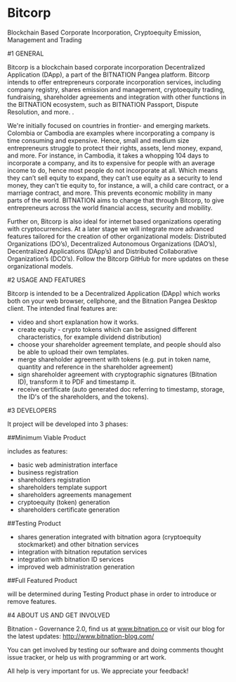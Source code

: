 Bitcorp
=======

Blockchain Based Corporate Incorporation, Cryptoequity Emission, Management and Trading 

#1 GENERAL

Bitcorp is a blockchain based corporate incorporation Decentralized Application (DApp), a part of the BITNATION Pangea platform. Bitcorp intends to offer entrepreneurs corporate incorporation services, including company registry, shares emission and management, cryptoequity trading, fundraising, shareholder agreements and integration with other functions in the BITNATION ecosystem, such as BITNATION Passport, Dispute Resolution, and more. .

We're initially focused on countries in frontier- and emerging markets. Colombia or Cambodia are examples where incorporating a company is time consuming and expensive. Hence, small and medium size entrepreneurs struggle to protect their rights, assets, lend money, expand, and more. For instance, in Cambodia, it takes a whopping 104 days to incorporate a company, and its to expensive for people with an average income to do, hence most people do not incorporate at all. Which means they can’t sell equity to expand, they can’t use equity as a security to lend money, they can’t tie equity to, for instance, a will, a child care contract, or a marriage contract, and more. This prevents economic mobility in many parts of the world. BITNATION aims to change that through Bitcorp, to give entrepreneurs across the world financial access, security and mobility.

Further on, Bitcorp is also ideal for internet based organizations operating with cryptocurrencies. At a later stage we will integrate more advanced features tailored for the creation of other organizational models: Distributed Organizations (DO’s), Decentralized Autonomous Organizations (DAO’s), Decentralized Applications (DApp’s) and Distributed Collaborative Organization’s (DCO’s). Follow the Bitcorp GitHub for more updates on these organizational models.

#2 USAGE AND FEATURES

Bitcorp is intended to be a Decentralized Application (DApp) which works both on your web browser, cellphone, and the Bitnation Pangea Desktop client. The intended final features are:

* video and short explanation how it works.
* create equity  - crypto tokens which can be assigned different characteristics, for example dividend distribution)
* choose your shareholder agreement template, and people should also be able to upload their own templates. 
* merge shareholder agreement with tokens (e.g. put in token name, quantity and reference in the shareholder agreement) 
* sign shareholder agreement with cryptographic signatures (Bitnation ID), transform it to PDF and timestamp it.
* receive certificate (auto generated doc referring to timestamp, storage, the ID's of the shareholders, and the tokens).

#3 DEVELOPERS

It project will be developed into 3 phases:

##Minimum Viable Product

includes as features:

* basic web administration interface
* business registration
* shareholders registration
* shareholders template support
* shareholders agreements management
* cryptoequity (token) generation
* shareholders certificate generation

##Testing Product

* shares generation integrated with bitnation agora (cryptoequity stockmarket) and other bitnation services
* integration with bitnation reputation services
* integration with bitnation ID services
* improved web administration generation

##Full Featured Product

will be determined during Testing Product phase in order to introduce or remove features.

#4 ABOUT US AND GET INVOLVED

Bitnation - Governance 2.0, find us at www.bitnation.co or visit our blog for the latest updates: http://www.bitnation-blog.com/

You can get involved by testing our software and doing comments thought issue tracker, or help us with programming or art work.

All help is very important for us. We appreciate your feedback!

